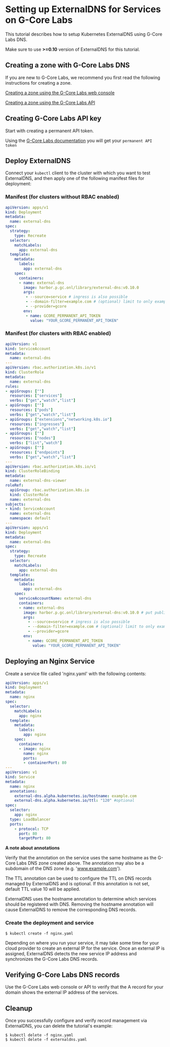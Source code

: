 # Setting up ExternalDNS for Services on G-Core Labs

This tutorial describes how to setup Kubernetes ExternalDNS using G-Core Labs DNS.

Make sure to use **>=0.10** version of ExternalDNS for this tutorial.

## Creating a zone with G-Core Labs DNS

If you are new to G-Core Labs, we recommend you first read the following
instructions for creating a zone.

[Creating a zone using the G-Core Labs web console](https://gcorelabs.com/support/articles/360012064557/)

[Creating a zone using the G-Core Labs API](https://dnsapi.gcorelabs.com/docs#operation/CreateZone)

## Creating G-Core Labs API key

Start with creating a permanent API token.

Using the [G-Core Labs documentation](https://gcorelabs.com/support/articles/360018625617/) you will get your `permanent API token`

## Deploy ExternalDNS

Connect your `kubectl` client to the cluster with which you want to test ExternalDNS, and then apply one of the following manifest files for deployment:

### Manifest (for clusters without RBAC enabled)

```yaml
apiVersion: apps/v1
kind: Deployment
metadata:
  name: external-dns
spec:
  strategy:
    type: Recreate
  selector:
    matchLabels:
      app: external-dns
  template:
    metadata:
      labels:
        app: external-dns
    spec:
      containers:
      - name: external-dns
        image: harbor.p.gc.onl/library/external-dns:v0.10.0
        args:
         - --source=service # ingress is also possible
         - --domain-filter=example.com # (optional) limit to only example.com domains; change to match the zone created above.
         - --provider=gcore
        env:
         - name: GCORE_PERMANENT_API_TOKEN
           value: "YOUR_GCORE_PERMANENT_API_TOKEN"
```

### Manifest (for clusters with RBAC enabled)

```yaml
apiVersion: v1
kind: ServiceAccount
metadata:
  name: external-dns
---
apiVersion: rbac.authorization.k8s.io/v1
kind: ClusterRole
metadata:
  name: external-dns
rules:
- apiGroups: [""]
  resources: ["services"]
  verbs: ["get","watch","list"]
- apiGroups: [""]
  resources: ["pods"]
  verbs: ["get","watch","list"]
- apiGroups: ["extensions","networking.k8s.io"]
  resources: ["ingresses"]
  verbs: ["get","watch","list"]
- apiGroups: [""]
  resources: ["nodes"]
  verbs: ["list","watch"]
- apiGroups: [""]
  resources: ["endpoints"]
  verbs: ["get","watch","list"]
---
apiVersion: rbac.authorization.k8s.io/v1
kind: ClusterRoleBinding
metadata:
  name: external-dns-viewer
roleRef:
  apiGroup: rbac.authorization.k8s.io
  kind: ClusterRole
  name: external-dns
subjects:
- kind: ServiceAccount
  name: external-dns
  namespace: default
---
apiVersion: apps/v1
kind: Deployment
metadata:
  name: external-dns
spec:
  strategy:
    type: Recreate
  selector:
    matchLabels:
      app: external-dns
  template:
    metadata:
      labels:
        app: external-dns
    spec:
      serviceAccountName: external-dns
      containers:
      - name: external-dns
        image: harbor.p.gc.onl/library/external-dns:v0.10.0 # put publicly available link here
        args:
          - --source=service # ingress is also possible
          - --domain-filter=example.com # (optional) limit to only example.com domains; change to match the zone created above.
          - --provider=gcore
        env:
          - name: GCORE_PERMANENT_API_TOKEN
            value: "YOUR_GCORE_PERMANENT_API_TOKEN"
```

## Deploying an Nginx Service

Create a service file called 'nginx.yaml' with the following contents:

```yaml
apiVersion: apps/v1
kind: Deployment
metadata:
  name: nginx
spec:
  selector:
    matchLabels:
      app: nginx
  template:
    metadata:
      labels:
        app: nginx
    spec:
      containers:
      - image: nginx
        name: nginx
        ports:
        - containerPort: 80
---
apiVersion: v1
kind: Service
metadata:
  name: nginx
  annotations:
    external-dns.alpha.kubernetes.io/hostname: example.com
    external-dns.alpha.kubernetes.io/ttl: "120" #optional
spec:
  selector:
    app: nginx
  type: LoadBalancer
  ports:
    - protocol: TCP
      port: 80
      targetPort: 80
```

**A note about annotations**

Verify that the annotation on the service uses the same hostname as the G-Core Labs DNS zone created above. The annotation may also be a subdomain of the DNS zone (e.g. 'www.example.com').

The TTL annotation can be used to configure the TTL on DNS records managed by ExternalDNS and is optional. If this annotation is not set, default TTL value 10 will be applied.

ExternalDNS uses the hostname annotation to determine which services should be registered with DNS. Removing the hostname annotation will cause ExternalDNS to remove the corresponding DNS records.

### Create the deployment and service

```
$ kubectl create -f nginx.yaml
```

Depending on where you run your service, it may take some time for your cloud provider to create an external IP for the service. Once an external IP is assigned, ExternalDNS detects the new service IP address and synchronizes the G-Core Labs DNS records.

## Verifying G-Core Labs DNS records

Use the G-Core Labs web console or API to verify that the A record for your domain shows the external IP address of the services.

## Cleanup

Once you successfully configure and verify record management via ExternalDNS, you can delete the tutorial's example:

```
$ kubectl delete -f nginx.yaml
$ kubectl delete -f externaldns.yaml
```

